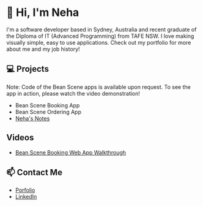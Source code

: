 # :star2: Hi, I'm Neha 
I'm a software developer based in Sydney, Australia and recent graduate of the Diploma of IT (Advanced Programming) from TAFE NSW.
I love making visually simple, easy to use applications. Check out my portfolio for more about me and my job history!
## :computer: Projects
Note: Code of the Bean Scene apps is available upon request. To see the app in action, please watch the video demonstration!
- Bean Scene Booking App
- Bean Scene Ordering App 
- [Neha's Notes](https://github.com/nehasagade/NehasNotes)
## Videos
- [Bean Scene Booking Web App Walkthrough](https://youtu.be/241r4socUlc)
## :mailbox: Contact Me
- [Porfolio](https://nehasagade.github.io/)
- [LinkedIn](https://www.linkedin.com/in/neha-s-0a4141174/)
